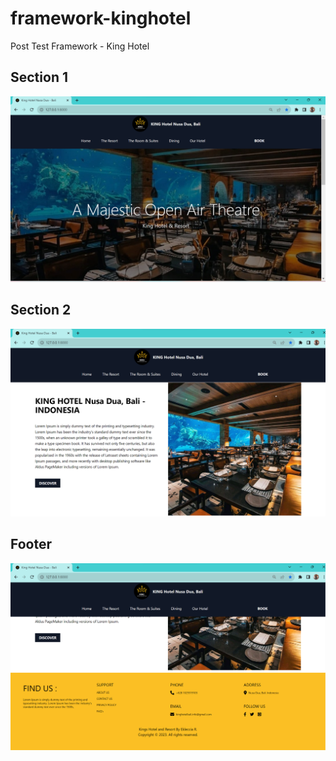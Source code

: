 # framework-kinghotel
Post Test Framework - King Hotel 

## Section 1
![alt text](https://github.com/EklecciaR27/framework-kinghotel/blob/main/screenshot/ss1.png?raw=true)

## Section 2
![alt text](https://github.com/EklecciaR27/framework-kinghotel/blob/main/screenshot/ss2.png?raw=true)

## Footer
![alt text](https://github.com/EklecciaR27/framework-kinghotel/blob/main/screenshot/ss3.png?raw=true)
